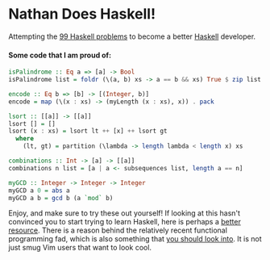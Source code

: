 # Nathan Does Haskell!

Attempting the [99 Haskell problems](https://wiki.haskell.org/H-99:_Ninety-Nine_Haskell_Problems) to become a better [Haskell](https://www.haskell.org/) developer.

#### Some code that I am proud of:

```hs
isPalindrome :: Eq a => [a] -> Bool
isPalindrome list = foldr (\(a, b) xs -> a == b && xs) True $ zip list $ myReverse list
```

```hs
encode :: Eq b => [b] -> [(Integer, b)]
encode = map (\(x : xs) -> (myLength (x : xs), x)) . pack
```

```hs
lsort :: [[a]] -> [[a]]
lsort [] = []
lsort (x : xs) = lsort lt ++ [x] ++ lsort gt
  where
    (lt, gt) = partition (\lambda -> length lambda < length x) xs
```

```hs
combinations :: Int -> [a] -> [[a]]
combinations n list = [a | a <- subsequences list, length a == n]
```

```hs
myGCD :: Integer -> Integer -> Integer
myGCD a 0 = abs a
myGCD a b = gcd b (a `mod` b)
```

Enjoy, and make sure to try these out yourself! If looking at this hasn't convinced you to start trying to learn Haskell, here is perhaps a [better resource](https://wiki.haskell.org/Why_Haskell_matters). There is a reason behind the relatively recent functional programming fad, which is also something that [you should look into](http://www.cse.chalmers.se/~rjmh/Papers/whyfp.html). It is not just smug Vim users that want to look cool.
